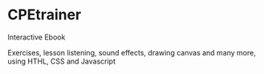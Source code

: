 # CPEtrainer
Interactive Ebook

Εxercises, lesson listening, sound effects, drawing canvas and many more, using HTHL, CSS and Javascript

